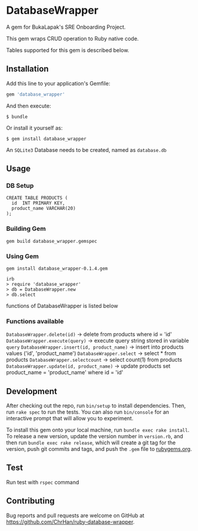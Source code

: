 # DatabaseWrapper

A gem for BukaLapak's SRE Onboarding Project.

This gem wraps CRUD operation to Ruby native code.

Tables supported for this gem is described below.

## Installation

Add this line to your application's Gemfile:

```ruby
gem 'database_wrapper'
```

And then execute:

    $ bundle

Or install it yourself as:

    $ gem install database_wrapper

An `SQLite3` Database needs to be created, named as `database.db` 

## Usage

### DB Setup

    CREATE TABLE PRODUCTS (
      id  INT PRIMARY KEY,
      product_name VARCHAR(20)
    );

### Building Gem

    gem build database_wrapper.gemspec

### Using Gem

    gem install database_wrapper-0.1.4.gem

    irb
    > require 'database_wrapper'
    > db = DatabaseWrapper.new
    > db.select

functions of DatabaseWrapper is listed below

### Functions available

`DatabaseWrapper.delete(id)` -> delete from products where id = 'id'
`DatabaseWrapper.execute(query)` -> execute query string stored in variable `query` 
`DatabaseWrapper.insert(id, product_name)` -> insert into products values ('id', 'product_name')
`DatabaseWrapper.select` -> select * from products
`DatabaseWrapper.selectcount` -> select count(1) from products
`DatabaseWrapper.update(id, product_name)` -> update products set product_name = 'product_name' where id = 'id'

## Development

After checking out the repo, run `bin/setup` to install dependencies. Then, run `rake spec` to run the tests. You can also run `bin/console` for an interactive prompt that will allow you to experiment.

To install this gem onto your local machine, run `bundle exec rake install`. To release a new version, update the version number in `version.rb`, and then run `bundle exec rake release`, which will create a git tag for the version, push git commits and tags, and push the `.gem` file to [rubygems.org](https://rubygems.org).

## Test

Run test with `rspec` command

## Contributing

Bug reports and pull requests are welcome on GitHub at https://github.com/ChrHan/ruby-database-wrapper.
